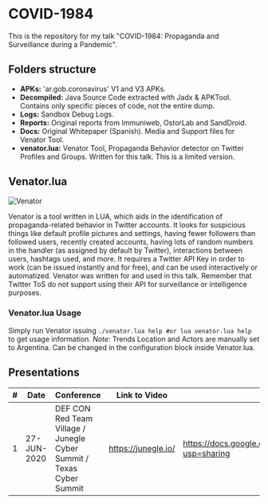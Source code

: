 # COVID-1984

This is the repository for my talk "COVID-1984: Propaganda and Surveillance during a Pandemic".

## Folders structure
- **APKs:** 'ar.gob.coronavirus' V1 and V3 APKs.
- **Decompiled:** Java Source Code extracted with Jadx & APKTool. Contains only specific pieces of code, not the entire dump.
- **Logs:** Sandbox Debug Logs.
- **Reports:** Original reports from Immuniweb, OstorLab and SandDroid.
- **Docs:** Original Whitepaper (Spanish). Media and Support files for Venator Tool.
- **venator.lua:** Venator Tool, Propaganda Behavior detector on Twitter Profiles and Groups. Written for this talk. This is a limited version.

## Venator.lua

![Venator](https://github.com/mauroeldritch/COVID-1984/blob/master/Venator/Venator.png)

Venator is a tool written in LUA, which aids in the identification of propaganda-related behavior in Twitter accounts.
It looks for suspicious things like default profile pictures and settings, having fewer followers than followed users, recently created accounts, having lots of random numbers in the handler (as assigned by default by Twitter), interactions between users, hashtags used, and more.
It requires a Twitter API Key in order to work (can be issued instantly and for free), and can be used interactively or automatized.
Venator was written for and used in this talk. Remember that Twitter ToS do not support using their API for surveillance or intelligence purposes.

### Venator.lua Usage
Simply run Venator issuing `./venator.lua help #or lua venator.lua help` to get usage information.
*Note*: Trends Location and Actors are manually set to Argentina. Can be changed in the configuration block inside Venator.lua.

## Presentations
|#| Date | Conference |  Link to Video | Link to Slides |
|---|---|---|---|---|
|1| 27-JUN-2020 | DEF CON Red Team Village / Junegle Cyber Summit / Texas Cyber Summit | https://junegle.io/ | https://docs.google.com/presentation/d/1_l5ZL211PQJewNxMAMj6SnYUCjRmftZp11MPLdu_nvc/edit?usp=sharing |